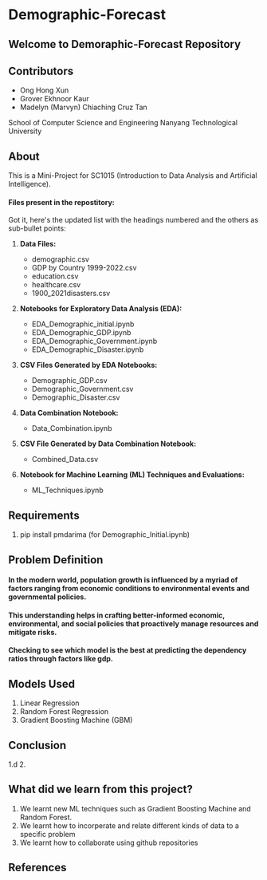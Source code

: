 # Demographic-Forecast
## Welcome to Demoraphic-Forecast Repository

## Contributors
- Ong Hong Xun
- Grover Ekhnoor Kaur
- Madelyn (Marvyn) Chiaching Cruz Tan

School of Computer Science and Engineering
Nanyang Technological University

## About
This is a Mini-Project for SC1015 (Introduction to Data Analysis and Artificial Intelligence). 
#### Files present in the repostitory:
Got it, here's the updated list with the headings numbered and the others as sub-bullet points:

1. **Data Files:**
    - demographic.csv
    - GDP by Country 1999-2022.csv
    - education.csv
    - healthcare.csv
    - 1900_2021disasters.csv

2. **Notebooks for Exploratory Data Analysis (EDA):**
    - EDA_Demographic_initial.ipynb
    - EDA_Demographic_GDP.ipynb
    - EDA_Demographic_Government.ipynb
    - EDA_Demographic_Disaster.ipynb

3. **CSV Files Generated by EDA Notebooks:**
    - Demographic_GDP.csv
    - Demographic_Government.csv
    - Demographic_Disaster.csv

4. **Data Combination Notebook:**
    - Data_Combination.ipynb

5. **CSV File Generated by Data Combination Notebook:**
    - Combined_Data.csv

6. **Notebook for Machine Learning (ML) Techniques and Evaluations:**
    - ML_Techniques.ipynb


## Requirements
1. pip install pmdarima (for Demographic_Initial.ipynb)

## Problem Definition
#### In the modern world, population growth is influenced by a myriad of factors ranging from economic conditions to environmental events and governmental policies. 
#### This understanding helps in crafting better-informed economic, environmental, and social policies that proactively manage resources and mitigate risks.
#### Checking to see which model is the best at predicting the dependency ratios through factors like gdp.

## Models Used

1. Linear Regression
2. Random Forest Regression
3. Gradient Boosting Machine (GBM)

## Conclusion
1.d
2.


## What did we learn from this project?
1. We learnt new ML techniques such as Gradient Boosting Machine  and Random Forest.
2. We learnt how to incorperate and relate different kinds of data to a specific problem
3. We learnt how to collaborate using github repositories
## References
